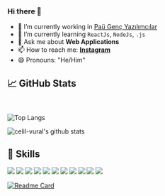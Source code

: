 
### Hi there 👋

- 🔭 I’m currently working in [Paü Genç Yazılımcılar](https://github.com/GencYazilimcilar)
- 🌱 I’m currently learning `ReactJs`, `NodeJs`, `.js`
- 💬 Ask me about **Web Applications**
- 📫 How to reach me: **[Instagram](https://instagram.com/celilvural__)**
- 😄 Pronouns: "He/Him"
## &#x1f4c8; GitHub Stats
<br/>

![Top Langs](https://github-readme-stats.vercel.app/api/top-langs/?username=celil-vural&layout=compact&hide=css,html)

![celil-vural's github stats](https://github-readme-stats.vercel.app/api?username=celil-vural&show_icons=true&theme=tokyonight)

## 💼 Skills

![](https://img.shields.io/badge/Javascript-ffb13b?style=flat-square&logo=javascript&logoColor=white)
![](https://img.shields.io/badge/Java-007396?style=flat-square&logo=Java&logoColor=white)
![](https://img.shields.io/badge/Spring-6DB33F?style=flat-square&logo=Spring&logoColor=white)
![](https://img.shields.io/badge/SpringBoot-6DB33F?style=flat-square&logo=SpringBoot&logoColor=white)
![](https://img.shields.io/badge/Node.js-339933?style=flat-square&logo=Node.js&logoColor=white)
![](https://img.shields.io/badge/Express-000000?style=flat-square&logo=Express&logoColor=white)
![](https://img.shields.io/badge/React%20JS-61DAFB?style=flat&logo=react&logoColor=white&style=flat)
![](https://img.shields.io/badge/React%20Native-61DAFB?style=flat&logo=react&logoColor=white&style=flat)
![](https://img.shields.io/badge/Firebase-FFCB2B?style=flat&logo=firebase&logoColor=white&style=flat)
![](https://img.shields.io/badge/MongoDB-589636?style=flat&logo=mongodb&logoColor=white&style=flat)
![](https://img.shields.io/badge/Postman-EF5B25?style=flat&logo=postman&logoColor=white&style=flat)

[![Readme Card](https://github-readme-stats.vercel.app/api/pin/?username=celil-vural&repo=github-readme-stats)](https://github.com/celil-vural/github-readme-stats)
